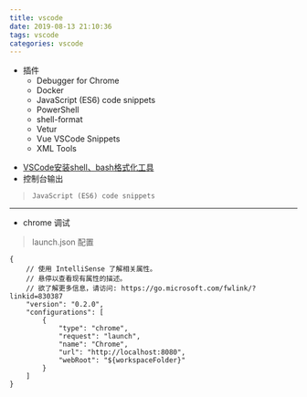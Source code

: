 ```yaml
---
title: vscode
date: 2019-08-13 21:10:36
tags: vscode
categories: vscode
---
```

- 插件  
    - Debugger for Chrome
    - Docker
    - JavaScript (ES6) code snippets
    - PowerShell
    - shell-format
    - Vetur
    - Vue VSCode Snippets
    - XML Tools

<!--more-->

- [VSCode安装shell、bash格式化工具](https://www.jianshu.com/p/484e5be21786)
- 控制台输出  
>`JavaScript (ES6) code snippets`
------
-  chrome 调试
> launch.json 配置
```
{
    // 使用 IntelliSense 了解相关属性。 
    // 悬停以查看现有属性的描述。
    // 欲了解更多信息，请访问: https://go.microsoft.com/fwlink/?linkid=830387
    "version": "0.2.0",
    "configurations": [
        {
            "type": "chrome",
            "request": "launch",
            "name": "Chrome",
            "url": "http://localhost:8080",
            "webRoot": "${workspaceFolder}"
        }
    ]
}
```

